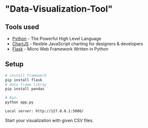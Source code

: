 # "Data-Visualization-Tool" 

## Tools used

* [Python] - The Powerful High Level Language
* [ChartJS] - flexible JavaScript charting for designers & developers
* [Flask] - Micro Web Framework Written in Python

## Setup

``` bash
# install framework
pip install flask
# data frame libray
pip install pandas

# Run:
python app.py

Local server: http://127.0.0.1:5000/
```

Start your visualization with given CSV files.

[Python]: <https://www.python.org>
[ChartJS]: <http://www.chartjs.org/>
[Flask]: <http://flask.pocoo.org>